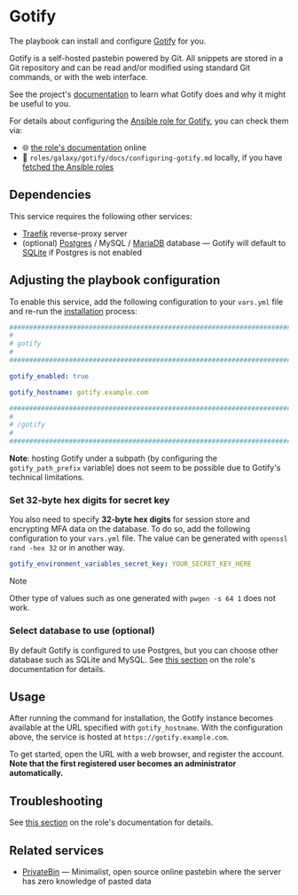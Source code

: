 <!--
SPDX-FileCopyrightText: 2020 - 2024 MDAD project contributors
SPDX-FileCopyrightText: 2020 - 2024 Slavi Pantaleev
SPDX-FileCopyrightText: 2020 Aaron Raimist
SPDX-FileCopyrightText: 2020 Chris van Dijk
SPDX-FileCopyrightText: 2020 Dominik Zajac
SPDX-FileCopyrightText: 2020 Mickaël Cornière
SPDX-FileCopyrightText: 2022 François Darveau
SPDX-FileCopyrightText: 2022 Julian Foad
SPDX-FileCopyrightText: 2022 Warren Bailey
SPDX-FileCopyrightText: 2023 Antonis Christofides
SPDX-FileCopyrightText: 2023 Felix Stupp
SPDX-FileCopyrightText: 2023 Julian-Samuel Gebühr
SPDX-FileCopyrightText: 2023 Pierre 'McFly' Marty
SPDX-FileCopyrightText: 2024 Thomas Miceli
SPDX-FileCopyrightText: 2024 - 2025 Suguru Hirahara

SPDX-License-Identifier: AGPL-3.0-or-later
-->

# Gotify

The playbook can install and configure [Gotify](https://gotify.io) for you.

Gotify is a self-hosted pastebin powered by Git. All snippets are stored in a Git repository and can be read and/or modified using standard Git commands, or with the web interface.

See the project's [documentation](https://gotify.io/docs/) to learn what Gotify does and why it might be useful to you.

For details about configuring the [Ansible role for Gotify](https://codeberg.org/acioustick/ansible-role-gotify), you can check them via:
- 🌐 [the role's documentation](https://codeberg.org/acioustick/ansible-role-gotify/src/branch/master/docs/configuring-gotify.md) online
- 📁 `roles/galaxy/gotify/docs/configuring-gotify.md` locally, if you have [fetched the Ansible roles](../installing.md)

## Dependencies

This service requires the following other services:

- [Traefik](traefik.md) reverse-proxy server
- (optional) [Postgres](postgres.md) / MySQL / [MariaDB](mariadb.md) database — Gotify will default to [SQLite](https://www.sqlite.org/) if Postgres is not enabled

## Adjusting the playbook configuration

To enable this service, add the following configuration to your `vars.yml` file and re-run the [installation](../installing.md) process:

```yaml
########################################################################
#                                                                      #
# gotify                                                               #
#                                                                      #
########################################################################

gotify_enabled: true

gotify_hostname: gotify.example.com

########################################################################
#                                                                      #
# /gotify                                                              #
#                                                                      #
########################################################################
```

**Note**: hosting Gotify under a subpath (by configuring the `gotify_path_prefix` variable) does not seem to be possible due to Gotify's technical limitations.

### Set 32-byte hex digits for secret key

You also need to specify **32-byte hex digits** for session store and encrypting MFA data on the database. To do so, add the following configuration to your `vars.yml` file. The value can be generated with `openssl rand -hex 32` or in another way.

```yaml
gotify_environment_variables_secret_key: YOUR_SECRET_KEY_HERE
```

>[!NOTE]
> Other type of values such as one generated with `pwgen -s 64 1` does not work.

### Select database to use (optional)

By default Gotify is configured to use Postgres, but you can choose other database such as SQLite and MySQL. See [this section](https://codeberg.org/acioustick/ansible-role-gotify/src/branch/master/docs/configuring-gotify.md#specify-database-optional) on the role's documentation for details.

## Usage

After running the command for installation, the Gotify instance becomes available at the URL specified with `gotify_hostname`. With the configuration above, the service is hosted at `https://gotify.example.com`.

To get started, open the URL with a web browser, and register the account. **Note that the first registered user becomes an administrator automatically.**

## Troubleshooting

See [this section](https://codeberg.org/acioustick/ansible-role-gotify/src/branch/master/docs/configuring-gotify.md#troubleshooting) on the role's documentation for details.

## Related services

- [PrivateBin](privatebin.md) — Minimalist, open source online pastebin where the server has zero knowledge of pasted data
